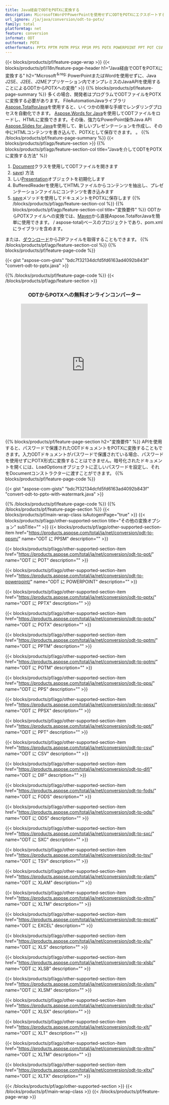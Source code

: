```yaml
---
title: Java経由でODTをPOTXに変換する
description: MicrosoftWordやPowerPointを使用せずにODTをPOTXにエクスポートするJavaAPI
url_ignore: /ja/java/conversion/odt-to-potx/
family: total
platformtag: net
feature: conversion
informat: ODT
outformat: POTX
otherformats: PPTX PPTM POTM PPSX PPSM PPS POTX POWERPOINT PPT POT CSV DIF FODS ODS SXC TSV XLAM XLTM EXCEL XLS XLSB XLSM XLSX XLT XLTM XLTX
---
```

{{< blocks/products/pf/feature-page-wrap >}}
{{< blocks/products/pf/i18n/feature-page-header h1="Java経由でODTをPOTXに変換する" h2="Microsoft<sup>＆reg;</sup> PowerPointまたはWordを使用せずに、Java J2SE、J2EE、J2MEアプリケーション内でオンプレミスのJavaAPIを使用することによるODTからPOTXへの変換" >}}
{{% blocks/products/pf/feature-page-summary %}}
多くの場合、開発者はプログラムでODTファイルをPOTXに変換する必要があります。 FileAutomationJavaライブラリ[Aspose.TotalforJava](https://products.aspose.com/total/java/)を使用すると、いくつかの簡単な手順でレンダリングプロセスを自動化できます。 [Aspose.Words for Java](https://products.aspose.com/words/java/)を使用してODTファイルをロードし、HTMLに変換できます。その後、強力なPowerPoint操作Java API [Aspose.Slides for Java](https://products.aspose.com/slides/java/)を使用して、新しいプレゼンテーションを作成し、その中にHTMLコンテンツを書き込んで、POTXとして保存できます。 。
{{% /blocks/products/pf/feature-page-summary  %}}
{{< blocks/products/pf/agp/feature-section >}}
{{% blocks/products/pf/agp/feature-section-col title="Javaを介してODTをPOTXに変換する方法" %}}
1. [Document](https://reference.aspose.com/words/java/com.aspose.words/Document)クラスを使用してODTファイルを開きます
2. [save](https://reference.aspose.com/words/java/com.aspose.words/Document#save(java.lang.String,com.aspose.words.SaveOptions)を使用してODTファイルをHTMLに変換します)) 方法
3. しい[Presentation](https://reference.aspose.com/slides/java/com.aspose.slides/Presentation)オブジェクトを初期化します
5. BufferedReaderを使用してHTMLファイルからコンテンツを抽出し、プレゼンテーションファイルにコンテンツを書き込みます
6. [save](https://reference.aspose.com/slides/java/com.aspose.slides/Presentation#save-java.io.OutputStream-int-)メソッドを使用してドキュメントをPOTXに保存します
{{% /blocks/products/pf/agp/feature-section-col %}}
{{% blocks/products/pf/agp/feature-section-col title="変換要件" %}}
ODTからPOTXファイルへの変換では、[Maven](https://repository.aspose.com/webapp/#/artifacts/browse/tree/General/repo/com/aspose)から直接Aspose.TotalforJavaを簡単に使用できます。 / aspose-total)ベースのプロジェクトであり、pom.xmlにライブラリを含めます。

または、[ダウンロード](https://releases.aspose.com/total/java)からZIPファイルを取得することもできます。
{{% /blocks/products/pf/agp/feature-section-col %}}
{{% blocks/products/pf/feature-page-code %}}

{{< gist "aspose-com-gists" "bdc7f32134dcfd5fd6163ad4092b843f" "convert-odt-to-pptx.java" >}}


{{% /blocks/products/pf/feature-page-code %}}
{{< /blocks/products/pf/agp/feature-section >}}

<div class="container-fluid agp-content bg-white aboutfile box-1 vh100 section nopbtm">
<div class=container>
<div class=row>
<div class="demobox tc col-md-12 padding-0" align="center">

<h3>ODTからPOTXへの無料オンラインコンバーター</h3>

<iframe style="border: none; height: 426px;" scrolling="no" src="https://total-conversion-app-65z5r2lp.qa.k8s.dynabic.com/?to=potx&from=odt" id="child-iframe" width="80%"></iframe>

</div></div>
</div></div>
{{% blocks/products/pf/feature-page-section  h2="変換要件" %}}
APIを使用すると、パスワードで保護されたODTドキュメントをPOTXに変換することもできます。入力ODTドキュメントがパスワードで保護されている場合、パスワードを使用せずにPOTX形式に変換することはできません。暗号化されたドキュメントを開くには、LoadOptionsオブジェクトに正しいパスワードを設定し、それをDocumentコンストラクターに渡すことができます。  
{{% blocks/products/pf/feature-page-code %}}

{{< gist "aspose-com-gists" "bdc7f32134dcfd5fd6163ad4092b843f" "convert-odt-to-pptx-with-watermark.java" >}}

{{% /blocks/products/pf/feature-page-code  %}}
{{% /blocks/products/pf/feature-page-section %}}
{{< blocks/products/pf/main-wrap-class isAutogenPage="true" >}}
{{< blocks/products/pf/agp/other-supported-section title="その他の変換オプション" subTitle="" >}}
{{< blocks/products/pf/agp/other-supported-section-item href="https://products.aspose.com/total/ja/net/conversion/odt-to-ppsm/" name="ODT に PPSM" description="" >}}

{{< blocks/products/pf/agp/other-supported-section-item href="https://products.aspose.com/total/ja/net/conversion/odt-to-pot/" name="ODT に POT" description="" >}}

{{< blocks/products/pf/agp/other-supported-section-item href="https://products.aspose.com/total/ja/net/conversion/odt-to-powerpoint/" name="ODT に POWERPOINT" description="" >}}

{{< blocks/products/pf/agp/other-supported-section-item href="https://products.aspose.com/total/ja/net/conversion/odt-to-pptx/" name="ODT に PPTX" description="" >}}

{{< blocks/products/pf/agp/other-supported-section-item href="https://products.aspose.com/total/ja/net/conversion/odt-to-potx/" name="ODT に POTX" description="" >}}

{{< blocks/products/pf/agp/other-supported-section-item href="https://products.aspose.com/total/ja/net/conversion/odt-to-pptm/" name="ODT に PPTM" description="" >}}

{{< blocks/products/pf/agp/other-supported-section-item href="https://products.aspose.com/total/ja/net/conversion/odt-to-potm/" name="ODT に POTM" description="" >}}

{{< blocks/products/pf/agp/other-supported-section-item href="https://products.aspose.com/total/ja/net/conversion/odt-to-pps/" name="ODT に PPS" description="" >}}

{{< blocks/products/pf/agp/other-supported-section-item href="https://products.aspose.com/total/ja/net/conversion/odt-to-ppsx/" name="ODT に PPSX" description="" >}}

{{< blocks/products/pf/agp/other-supported-section-item href="https://products.aspose.com/total/ja/net/conversion/odt-to-ppt/" name="ODT に PPT" description="" >}}

{{< blocks/products/pf/agp/other-supported-section-item href="https://products.aspose.com/total/ja/net/conversion/odt-to-csv/" name="ODT に CSV" description="" >}}

{{< blocks/products/pf/agp/other-supported-section-item href="https://products.aspose.com/total/ja/net/conversion/odt-to-dif/" name="ODT に DIF" description="" >}}

{{< blocks/products/pf/agp/other-supported-section-item href="https://products.aspose.com/total/ja/net/conversion/odt-to-fods/" name="ODT に FODS" description="" >}}

{{< blocks/products/pf/agp/other-supported-section-item href="https://products.aspose.com/total/ja/net/conversion/odt-to-ods/" name="ODT に ODS" description="" >}}

{{< blocks/products/pf/agp/other-supported-section-item href="https://products.aspose.com/total/ja/net/conversion/odt-to-sxc/" name="ODT に SXC" description="" >}}

{{< blocks/products/pf/agp/other-supported-section-item href="https://products.aspose.com/total/ja/net/conversion/odt-to-tsv/" name="ODT に TSV" description="" >}}

{{< blocks/products/pf/agp/other-supported-section-item href="https://products.aspose.com/total/ja/net/conversion/odt-to-xlam/" name="ODT に XLAM" description="" >}}

{{< blocks/products/pf/agp/other-supported-section-item href="https://products.aspose.com/total/ja/net/conversion/odt-to-xltm/" name="ODT に XLTM" description="" >}}

{{< blocks/products/pf/agp/other-supported-section-item href="https://products.aspose.com/total/ja/net/conversion/odt-to-excel/" name="ODT に EXCEL" description="" >}}

{{< blocks/products/pf/agp/other-supported-section-item href="https://products.aspose.com/total/ja/net/conversion/odt-to-xls/" name="ODT に XLS" description="" >}}

{{< blocks/products/pf/agp/other-supported-section-item href="https://products.aspose.com/total/ja/net/conversion/odt-to-xlsb/" name="ODT に XLSB" description="" >}}

{{< blocks/products/pf/agp/other-supported-section-item href="https://products.aspose.com/total/ja/net/conversion/odt-to-xlsm/" name="ODT に XLSM" description="" >}}

{{< blocks/products/pf/agp/other-supported-section-item href="https://products.aspose.com/total/ja/net/conversion/odt-to-xlsx/" name="ODT に XLSX" description="" >}}

{{< blocks/products/pf/agp/other-supported-section-item href="https://products.aspose.com/total/ja/net/conversion/odt-to-xlt/" name="ODT に XLT" description="" >}}

{{< blocks/products/pf/agp/other-supported-section-item href="https://products.aspose.com/total/ja/net/conversion/odt-to-xltm/" name="ODT に XLTM" description="" >}}

{{< blocks/products/pf/agp/other-supported-section-item href="https://products.aspose.com/total/ja/net/conversion/odt-to-xltx/" name="ODT に XLTX" description="" >}}


{{< /blocks/products/pf/agp/other-supported-section >}}
{{< /blocks/products/pf/main-wrap-class >}}
{{< /blocks/products/pf/feature-page-wrap >}}